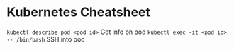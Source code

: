 # Kubernetes Cheatsheet

`kubectl describe pod <pod id>` Get info on pod
`kubectl exec -it <pod id> -- /bin/bash` SSH into pod
